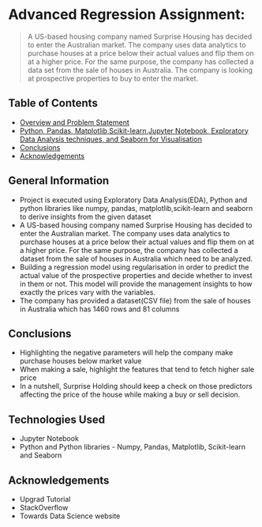 # Advanced Regression Assignment:
> A US-based housing company named Surprise Housing has decided to enter the Australian market. The company uses data analytics to purchase houses at a price below their actual values and flip them on at a higher price. For the same purpose, the company has collected a data set from the sale of houses in Australia. The company is looking at prospective properties to buy to enter the market.


## Table of Contents
* [Overview and Problem Statement](#general-information)
* [Python, Pandas, Matplotlib,Scikit-learn,Jupyter Notebook, Exploratory Data Analysis techniques, and Seaborn for Visualisation](#technologies-used)
* [Conclusions](#conclusions)
* [Acknowledgements](#acknowledgements)

<!-- You can include any other section that is pertinent to your problem -->

## General Information
- Project is executed using Exploratory Data Analysis(EDA), Python and python libraries like numpy, pandas, matplotlib,scikit-learn and seaborn to derive insights from the given dataset
- A US-based housing company named Surprise Housing has decided to enter the Australian market. The company uses data analytics to purchase houses at a price below their actual values and flip them on at a higher price. For the same purpose, the company has collected a dataset from the sale of houses in Australia which need to be analyzed.
- Building a regression model using regularisation in order to predict the actual value of the prospective properties and decide whether to invest in them or not. This model will provide the management insights to how exactly the prices vary with the variables.
- The company has provided a dataset(CSV file) from the sale of houses in Australia which has 1460 rows and 81 columns

<!-- You don't have to answer all the questions - just the ones relevant to your project. -->

## Conclusions
- Highlighting the negative parameters will help the company make purchase houses below market value
- When making a sale, highlight the features that tend to fetch higher sale price  
- In a nutshell, Surprise Holding should keep a check on those predictors affecting the price of the house while making a buy or sell decision.

<!-- You don't have to answer all the questions - just the ones relevant to your project. -->


## Technologies Used
- Jupyter Notebook
- Python and Python libraries - Numpy, Pandas, Matplotlib, Scikit-learn and Seaborn

<!-- As the libraries versions keep on changing, it is recommended to mention the version of library used in this project -->

## Acknowledgements
- Upgrad Tutorial
- StackOverflow
- Towards Data Science website


<!-- Optional -->
<!-- ## License -->
<!-- This project is open source and available under the [... License](). -->

<!-- You don't have to include all sections - just the one's relevant to your project -->
